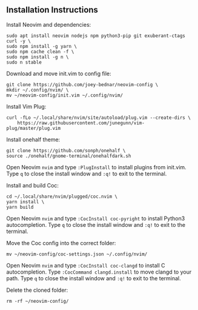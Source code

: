 ## Installation Instructions

Install Neovim and dependencies: 
```
sudo apt install neovim nodejs npm python3-pip git exuberant-ctags curl -y \
sudo npm install -g yarn \
sudo npm cache clean -f \
sudo npm install -g n \
sudo n stable
```

Download and move init.vim to config file:
```
git clone https://github.com/joey-bednar/neovim-config \
mkdir ~/.config/nvim/ \
mv ~/neovim-config/init.vim ~/.config/nvim/
```

Install Vim Plug:
```
curl -fLo ~/.local/share/nvim/site/autoload/plug.vim --create-dirs \
    https://raw.githubusercontent.com/junegunn/vim-plug/master/plug.vim
```   

Install onehalf theme:
```
git clone https://github.com/sonph/onehalf \
source ./onehalf/gnome-terminal/onehalfdark.sh
```

Open Neovim `nvim` and type `:PlugInstall` to install plugins from init.vim. Type `q` to close the install window and `:q!` to exit to the terminal.

Install and build Coc:
```
cd ~/.local/share/nvim/plugged/coc.nvim \
yarn install \
yarn build
```

Open Neovim `nvim` and type `:CocInstall coc-pyright` to install Python3 autocompletion. Type `q` to close the install window and `:q!` to exit to the terminal.

Move the Coc config into the correct folder:
```
mv ~/neovim-config/coc-settings.json ~/.config/nvim/
```

Open Neovim `nvim` and type `:CocInstall coc-clangd` to install C autocompletion. Type `:CocCommand clangd.install` to move clangd to your path. Type `q` to close the install window and `:q!` to exit to the terminal.

Delete the cloned folder:
```
rm -rf ~/neovim-config/
```
